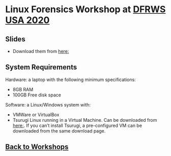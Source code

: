 # Linux Forensics Workshop at [DFRWS USA 2020](https://dfrws.org/presentation/performing-linux-forensic-analysis-and-why-you-should-care/)

## Slides
- Download them from [here:](https://github.com/ashemery/LinuxForensics/blob/master/Workshops/DFRWS_USA_2020/Workshop-Manual.pdf)

## System Requirements
Hardware: a laptop with the following minimum specifications:
- 8GB RAM
- 100GB Free disk space

Software: a Linux/Windows system with:
- VMWare or VirtualBox
- Tsurugi Linux running in a Virtual Machine. Can be downloaded from [here:](https://tsurugi-linux.org/downloads.php). If you can’t install Tsurugi, a pre-configured VM can be downloaded from the same download page.

## [Back to Workshops](..\Workshops)
